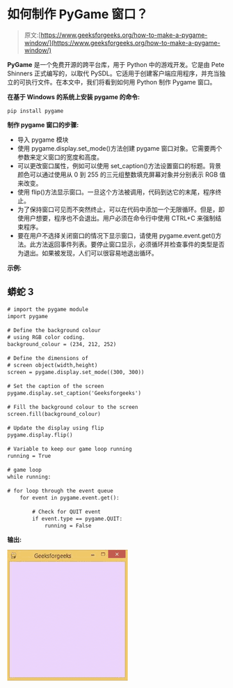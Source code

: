 # 如何制作 PyGame 窗口？

> 原文:[https://www.geeksforgeeks.org/how-to-make-a-pygame-window/](https://www.geeksforgeeks.org/how-to-make-a-pygame-window/)

**PyGame** 是一个免费开源的跨平台库，用于 Python 中的游戏开发。它是由 Pete Shinners 正式编写的，以取代 PySDL。它适用于创建客户端应用程序，并充当独立的可执行文件。在本文中，我们将看到如何用 Python 制作 Pygame 窗口。

**在基于 Windows 的系统上安装 pygame 的命令:**

```
pip install pygame
```

**制作 pygame 窗口的步骤:**

*   导入 pygame 模块
*   使用 pygame.display.set_mode()方法创建 pygame 窗口对象。它需要两个参数来定义窗口的宽度和高度。
*   可以更改窗口属性，例如可以使用 set_caption()方法设置窗口的标题。背景颜色可以通过使用从 0 到 255 的三元组整数填充屏幕对象并分别表示 RGB 值来改变。
*   使用 flip()方法显示窗口。一旦这个方法被调用，代码到达它的末尾，程序终止。
*   为了保持窗口可见而不突然终止，可以在代码中添加一个无限循环。但是，即使用户想要，程序也不会退出。用户必须在命令行中使用 CTRL+C 来强制结束程序。
*   要在用户不选择关闭窗口的情况下显示窗口，请使用 pygame.event.get()方法。此方法返回事件列表。要停止窗口显示，必须循环并检查事件的类型是否为退出。如果被发现，人们可以很容易地退出循环。

**示例:**

## 蟒蛇 3

```
# import the pygame module
import pygame

# Define the background colour
# using RGB color coding.
background_colour = (234, 212, 252)

# Define the dimensions of
# screen object(width,height)
screen = pygame.display.set_mode((300, 300))

# Set the caption of the screen
pygame.display.set_caption('Geeksforgeeks')

# Fill the background colour to the screen
screen.fill(background_colour)

# Update the display using flip
pygame.display.flip()

# Variable to keep our game loop running
running = True

# game loop
while running:

# for loop through the event queue  
    for event in pygame.event.get():

        # Check for QUIT event      
        if event.type == pygame.QUIT:
            running = False
```

**输出:**

![](img/0f65a10d1cec4432e109c33bd7b7ce82.png)